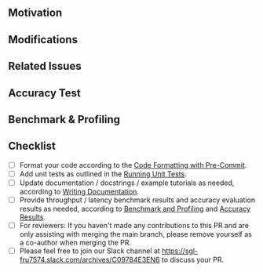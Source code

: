<!-- Thank you for your contribution! We appreciate it. The following guidelines will help improve your pull request and facilitate feedback. If anything is unclear, don't hesitate to submit your pull request and ask the maintainers for assistance. -->

## Motivation

<!-- Explain the purpose of this PR and the goals it aims to achieve. -->

## Modifications

<!-- Describe the changes made in this PR. -->

## Related Issues

<!-- Link to any related issues here. e.g. "Fixes #123" or "Closes #456" -->

## Accuracy Test

<!-- If this PR affects model-side code (e.g., kernels, model architecture), please provide accuracy test results. Ref: https://docs.sglang.ai/references/accuracy_evaluation.html -->

## Benchmark & Profiling

<!-- If this PR is expected to impact performance, please provide benchmark and profiling results. Ref: https://docs.sglang.ai/references/benchmark_and_profiling.html -->

## Checklist

- [ ] Format your code according to the [Code Formatting with Pre-Commit](https://docs.sglang.ai/references/contribution_guide.html#code-formatting-with-pre-commit).
- [ ] Add unit tests as outlined in the [Running Unit Tests](https://docs.sglang.ai/references/contribution_guide.html#running-unit-tests-adding-to-ci).
- [ ] Update documentation / docstrings / example tutorials as needed, according to [Writing Documentation](https://docs.sglang.ai/references/contribution_guide.html#writing-documentation-running-docs-ci).
- [ ] Provide throughput / latency benchmark results and accuracy evaluation results as needed, according to [Benchmark and Profiling](https://docs.sglang.ai/references/benchmark_and_profiling.html) and [Accuracy Results](https://docs.sglang.ai/references/accuracy_evaluation.html).
- [ ] For reviewers: If you haven't made any contributions to this PR and are only assisting with merging the main branch, please remove yourself as a co-author when merging the PR.
- [ ] Please feel free to join our Slack channel at https://sgl-fru7574.slack.com/archives/C09784E3EN6 to discuss your PR.
